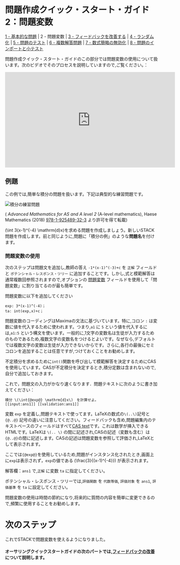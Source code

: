 # 問題作成クイック・スタート・ガイド2：問題変数

[1 - 基本的な問題](Authoring_quick_start_1.md) | 2 - 問題変数 | [3 - フィードバックを改善する](Authoring_quick_start_3.md) | [4 - ランダム化](Authoring_quick_start_4.) | [5 - 問題のテスト](Authoring_quick_start_5.md) | [6 - 複数解答問題](Authoring_quick_start_6.md) | [7 - 数式簡略の無効化](Authoring_quick_start_7.md) | [8 - 問題のインポートと小テスト](Authoring_quick_start_8.md)


問題作成クイック・スタート・ガイドのこの部分では問題変数の使用について扱います。次のビデオでそのプロセスを説明していますので,ご覧ください。：
<iframe width="560" height="315" src="https://www.youtube.com/embed/SFo3MBkyWVQ" frameborder="0" allowfullscreen></iframe>

## 例題

この例では,簡単な積分の問題を扱います。下記は典型的な練習問題です。

![積分の練習問題](../../content/IntegrationExercises.jpg)

( _Advanced Mathematics for AS and A level 2_ (A-level mathematics), Haese Mathematics (2018) [978-1-925489-32-3](http://www.haesemathematics.com/books/advanced-mathematics-2-for-a-level) より許可を得て転載)

\(\int 3(x-1)^{-4} \mathrm{d}x\)を求める問題を作成しましょう。新しいSTACK問題を作成します。前と同じように,問題に「積分の例」のような**問題名**を付けます。

### 問題変数の使用

次のステップは問題文を追加し,教師の答え `-1*(x-1)^(-3)+c` を `正解` フィールドと `ポテンシャル・レスポンス・ツリー` に追加することです。しかし,式と模範解答は通常複数回参照されますので,オプションの [問題変数](/Authoring/Variables.md#Question_variables) フィールドを使用して「問題変数」に割り当てるのが最も簡単です。

問題変数に以下を追加してください

```
exp: 3*(x-1)^(-4)；
ta: int(exp,x)+c；
```

問題変数のコーディングはMaximaの文法に基づいています。特に,コロン `:` は変数に値を代入するために使われます。つまり,`a1` に `5` という値を代入するには,`a1:5` という構文を使います。一般的に,1文字の変数名は生徒が入力するためのものであるため,複数文字の変数名をつけるとよいです。なぜなら,デフォルトでは複数文字の変数は生徒が入力できないからです。さらに,各行の最後にセミコロンを追加することは任意ですが,つけておくことをお勧めします。

不定積分を求めるために`int()`関数を呼び出して模範解答を決定するためにCASを使用しています。CASが不定積分を決定するとき,積分定数は含まれないので,自分で追加しておきます。

これで，問題文の入力がかなり速くなります．問題テキストに次のように書き加えてください：

	積分 \(\int{@exp@} \mathrm{d}x\)　を計算せよ。
	[[input:ans1]] [[validation:ans1]]


変数 `exp` を定義し,問題テキストで使ってます。LaTeXの数式の`\(..\)`記号と `{@..@}` 記号の違いに注意してください。フィードバックも含め,問題編集内のテキストベースのフィールドはすべて[CAS text](/Authoring/CASText.md)です。これは数学が挿入できるHTMLです。LaTeXは `\(.. \)` の間に記述され,CASの記述（変数も含む）は `{@..@}`の間に記述します。CASの記述は問題変数を参照して評価され,LaTeXとして表示されます。

ここでは`{@exp@}`を使用しているため,問題がインスタンス化されたとき,画面上 に`exp`は表示されず，`exp`の値である \(\frac{3}{(x-1)^{-4}}\) が表示されます。

解答欄：`ans1` で,`正解` に変数 `ta` に指定してください。

ポテンシャル・レスポンス・ツリーでは,`評価関数` を `代数等価`, `評価対象` を `ans1`, `評価基準` を `ta` に設定してください。

問題変数の使用は時間の節約になり,将来的に質問の内容を簡単に変更できるので,頻繁に使用することをお勧めします。

# 次のステップ

これでSTACKで問題変数を使えるようになりました。

#### オーサリングクイックスタートガイドの次のパートでは,[フィードバックの改善](Authoring_quick_start_3.md)について説明します。
